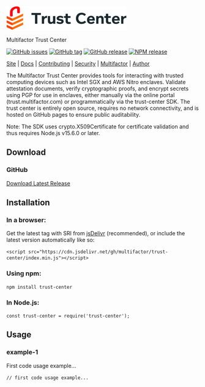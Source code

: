 [![trust-center](https://raw.githubusercontent.com/multifactor/trust-center/master/site/logo.png "trust-center")](https://trust.multifactor.com "trust-center")

Multifactor Trust Center

[![GitHub issues](https://img.shields.io/github/issues/multifactor/trust-center)](https://github.com/multifactor/trust-center/issues)
[![GitHub tag](https://img.shields.io/github/tag/multifactor/trust-center.svg)](https://github.com/multifactor/trust-center/tags)
[![GitHub release](https://img.shields.io/github/release/multifactor/trust-center.svg)](https://github.com/multifactor/trust-center/releases)
[![NPM release](https://img.shields.io/npm/v/trust-center.svg)](https://www.npmjs.com/package/trust-center)

[Site](https://trust.multifactor.com) |
[Docs](https://trust.multifactor.com/docs) |
[Contributing](https://github.com/multifactor/trust-center/blob/master/CONTRIBUTING.md) |
[Security](https://github.com/multifactor/trust-center/blob/master/SECURITY.md) |
[Multifactor](https://github.com/multifactor) |
[Author](https://github.com/VCNinc)

The Multifactor Trust Center provides tools for interacting with trusted computing devices such as Intel SGX and AWS Nitro enclaves. Validate attestation documents, verify cryptographic proofs, and encrypt secrets using PGP for use in enclaves, either manually via the online portal (trust.multifactor.com) or programmatically via the trust-center SDK. The trust center is entirely open source, requires no network connectivity, and is hosted on GitHub pages to ensure public auditability.

Note: The SDK uses crypto.X509Certificate for certificate validation and thus requires Node.js v15.6.0 or later.

## Download
### GitHub
[Download Latest Release](https://github.com/multifactor/trust-center/releases)

## Installation
### In a browser:
Get the latest tag with SRI from [jsDelivr](https://www.jsdelivr.com/package/npm/trust-center) (recommended), or include the latest version automatically like so:

	<script src="https://cdn.jsdelivr.net/gh/multifactor/trust-center/index.min.js"></script>

### Using npm:
	npm install trust-center

### In Node.js:
	const trust-center = require('trust-center');

## Usage
### example-1
First code usage example...

```
// first code usage example...
```
